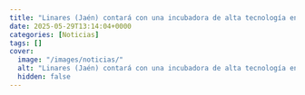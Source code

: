 ```yaml
---
title: "Linares (Jaén) contará con una incubadora de alta tecnología en defensa ligada al Parque Científico-Tecnológico Santana"
date: 2025-05-29T13:14:04+0000
categories: [Noticias]
tags: []
cover:
  image: "/images/noticias/"
  alt: "Linares (Jaén) contará con una incubadora de alta tecnología en defensa ligada al Parque Científico-Tecnológico Santana"
  hidden: false
---
```



